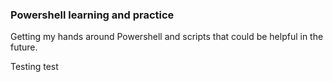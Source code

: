 ### Powershell learning and practice
Getting my hands around Powershell and scripts that could be helpful in the future.

Testing
test